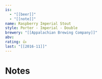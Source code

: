 ```yaml
---
is:
  - "[[beer]]"
  - "[[note]]"
name: Raspberry Imperial Stout
style: Porter - Imperial - Double
brewery: "[[Appalachian Brewing Company]]"
abv: 
rating: 👍
last: "[[2016-11]]"
---
```

# Notes

